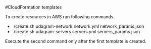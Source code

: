 #CloudFormation templates

To create resources in AWS run following commands
* ./create.sh udagram-network network.yml network_params.json
* ./create.sh udagram-servers servers.yml servers_params.json

Execute the second command only after the first template is created. 
